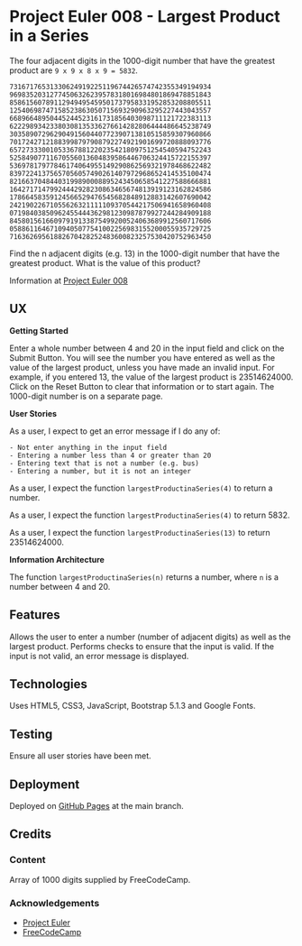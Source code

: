# Project Euler 008 - Largest Product in a Series

The four adjacent digits in the 1000-digit number that have the greatest product are
`9 x 9 x 8 x 9 = 5832`.


    73167176531330624919225119674426574742355349194934
    96983520312774506326239578318016984801869478851843
    85861560789112949495459501737958331952853208805511
    12540698747158523863050715693290963295227443043557
    66896648950445244523161731856403098711121722383113
    62229893423380308135336276614282806444486645238749
    30358907296290491560440772390713810515859307960866
    70172427121883998797908792274921901699720888093776
    65727333001053367881220235421809751254540594752243
    52584907711670556013604839586446706324415722155397
    53697817977846174064955149290862569321978468622482
    83972241375657056057490261407972968652414535100474
    82166370484403199890008895243450658541227588666881
    16427171479924442928230863465674813919123162824586
    17866458359124566529476545682848912883142607690042
    24219022671055626321111109370544217506941658960408
    07198403850962455444362981230987879927244284909188
    84580156166097919133875499200524063689912560717606
    05886116467109405077541002256983155200055935729725
    71636269561882670428252483600823257530420752963450

Find the n adjacent digits (e.g. 13) in the 1000-digit number that have the greatest product.  What is the value of this product?

Information at [Project Euler 008](https://projecteuler.net/problem=8)

## UX

**Getting Started**

Enter a whole number between 4 and 20 in the input field and click on the Submit Button.  You will see the number you have entered as well as the value of the largest product, unless you have made an invalid input.  For example, if you entered 13, the value of the largest product is 23514624000.  Click on the Reset Button to clear that information or to start again.  The 1000-digit number is on a separate page.

**User Stories**

As a user, I expect to get an error message if I do any of:

    - Not enter anything in the input field
    - Entering a number less than 4 or greater than 20
    - Entering text that is not a number (e.g. bus)
    - Entering a number, but it is not an integer

As a user, I expect the function `largestProductinaSeries(4)` to return a number.

As a user, I expect the function `largestProductinaSeries(4)` to return 5832.

As a user, I expect the function `largestProductinaSeries(13)` to return 23514624000.

**Information Architecture**

The function `largestProductinaSeries(n)` returns a number, where `n` is a number between 4 and 20.

## Features

Allows the user to enter a number (number of adjacent digits) as well as the largest product.  Performs checks to ensure that the input is valid.  If the input is not valid, an error message is displayed.

## Technologies

Uses HTML5, CSS3, JavaScript, Bootstrap 5.1.3 and Google Fonts.

## Testing

Ensure all user stories have been met.

## Deployment

Deployed on [GitHub Pages](https://derektypist.github.io/project-euler-008) at the main branch.

## Credits

### Content

Array of 1000 digits supplied by FreeCodeCamp.

### Acknowledgements

- [Project Euler](https://projecteuler.net)
- [FreeCodeCamp](https://www.freecodecamp.org)



